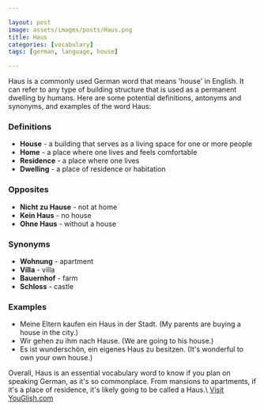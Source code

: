 ```yaml
---

layout: post
image: assets/images/posts/Haus.png
title: Haus
categories: [vocabulary]
tags: [german, language, house]

---
```


Haus is a commonly used German word that means 'house' in English. It can refer to any type of building structure that is used as a permanent dwelling by humans. Here are some potential definitions, antonyms and synonyms, and examples of the word Haus:

### Definitions 

- **House** - a building that serves as a living space for one or more people
- **Home** - a place where one lives and feels comfortable
- **Residence** - a place where one lives
- **Dwelling** - a place of residence or habitation

### Opposites 

- **Nicht zu Hause** - not at home
- **Kein Haus** - no house
- **Ohne Haus** - without a house

### Synonyms

- **Wohnung** - apartment
- **Villa** - villa
- **Bauernhof** - farm
- **Schloss** - castle

### Examples

- Meine Eltern kaufen ein Haus in der Stadt. (My parents are buying a house in the city.)
- Wir gehen zu ihm nach Hause. (We are going to his house.)
- Es ist wunderschön, ein eigenes Haus zu besitzen. (It's wonderful to own your own house.)

Overall, Haus is an essential vocabulary word to know if you plan on speaking German, as it's so commonplace. From mansions to apartments, if it's a place of residence, it's likely going to be called a Haus.\ <a id="yg-widget-0" class="youglish-widget" data-query="Haus" data-lang="german" data-components="8412" data-auto-start="0" data-bkg-color="theme_light" data-title="How%20to%20pronounce%20Haus%20in%20German"  rel="nofollow" href="https://youglish.com">Visit YouGlish.com</a><script async src="https://youglish.com/public/emb/widget.js" charset="utf-8"></script>
